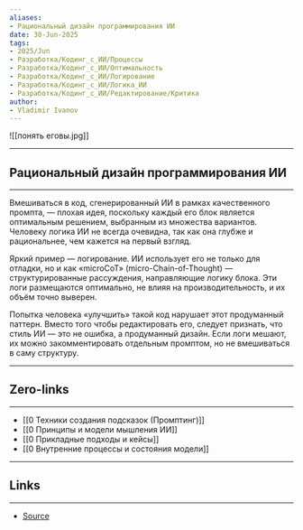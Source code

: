 ```yaml
---
aliases: 
- Рациональный дизайн программирования ИИ 
date: 30-Jun-2025
tags:
- 2025/Jun
- Разработка/Кодинг_с_ИИ/Процессы
- Разработка/Кодинг_с_ИИ/Оптимальность
- Разработка/Кодинг_с_ИИ/Логирование
- Разработка/Кодинг_с_ИИ/Логика_ИИ
- Разработка/Кодинг_с_ИИ/Редактирование/Критика
author:
- Vladimir Ivanov
---
```

![[понять еговы.jpg]]

-----
##  Рациональный дизайн программирования ИИ
-----
Вмешиваться в код, сгенерированный ИИ в рамках качественного промпта, — плохая идея, поскольку каждый его блок является оптимальным решением, выбранным из множества вариантов. Человеку логика ИИ не всегда очевидна, так как она глубже и рациональнее, чем кажется на первый взгляд.

Яркий пример — логирование. ИИ использует его не только для отладки, но и как «microCoT» (micro-Chain-of-Thought) — структурированные рассуждения, направляющие логику блока. Эти логи размещаются оптимально, не влияя на производительность, и их объём точно выверен.

Попытка человека «улучшить» такой код нарушает этот продуманный паттерн. Вместо того чтобы редактировать его, следует признать, что стиль ИИ — это не ошибка, а продуманный дизайн. Если логи мешают, их можно закомментировать отдельным промптом, но не вмешиваться в саму структуру.

---
## Zero-links
---
- [[0 Техники создания подсказок (Промптинг)]]
- [[0 Принципы и модели мышления ИИ]]
- [[0 Прикладные подходы и кейсы]]
- [[0 Внутренние процессы и состояния модели]]

---
## Links
---
- [Source](https://t.me/turboproject/1751)